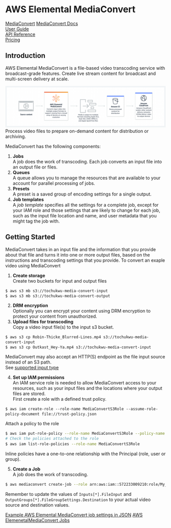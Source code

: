 # AWS Elemental MediaConvert  
[MediaConvert](https://aws.amazon.com/mediaconvert/)
[MediaConvert Docs](https://docs.aws.amazon.com/mediaconvert/index.html)   
[User Guide](https://docs.aws.amazon.com/mediaconvert/latest/ug/what-is.html)    
[API Reference](https://docs.aws.amazon.com/mediaconvert/latest/apireference/custom-endpoints.html)   
[Pricing](https://aws.amazon.com/mediaconvert/pricing/)   

## Introduction  
AWS Elemental MediaConvert is a file-based video transcoding service with broadcast-grade features. Create live stream content for broadcast and multi-screen delivery at scale.

![](aws-elemental-mediaConvert.png)
Process video files to prepare on-demand content for distribution or archiving.

MediaConvert has the following components:
1. __Jobs__  
A job does the work of transcoding. Each job converts an input file into an output file or files.
2. __Queues__  
A queue allows you to manage the resources that are available to your account for parallel processing of jobs.
3. __Presets__  
A preset is a saved group of encoding settings for a single output.  
4. __Job templates__  
A _job template_ specifies all the settings for a complete job, except for your IAM role and those settings that are likely to change for each job, such as the input file location and name, and user metadata that you might tag the job with.  

## Getting Started  
MediaConvert takes in an input file and the information that you provide about that file and turns it into one or more output files, based on the instructions and transcoding settings that you provide.
To convert an exaple video using MediaConvert
1. __Create storage__  
Create two buckets for input and output files
```
$ aws s3 mb s3://tochukwu-media-convert-input
$ aws s3 mb s3://tochukwu-media-convert-output
```
2. __DRM encryption__  
Optionally you can encrypt your content using DRM encryption to protect your content from unauthorized.  
3. __Upload files for transcoding__   
Copy a video input file(s) to the input s3 bucket.
```
$ aws s3 cp Robin-Thicke_Blurred-Lines.mp4 s3://tochukwu-media-convert-input
$ aws s3 cp Outkast_Hey-Ya.mp4 s3://tochukwu-media-convert-input
```
MediaConvert may also accept an HTTP(S) endpoint as the file input source instead of an S3 path.  
See [supported input type](https://docs.aws.amazon.com/mediaconvert/latest/ug/reference-codecs-containers-input.html)  

4. __Set up IAM permissions__   
An IAM service role is needed to allow MediaConvert access to your resources, such as your input files and the locations where your output files are stored.   
First create a role with a defined trust policy.
```
$ aws iam create-role --role-name MediaConvertS3Role --assume-role-policy-document file://trust-policy.json
```
Attach a policy to the role
```bash
$ aws iam put-role-policy --role-name MediaConvertS3Role --policy-name S3ReadWritePolicy --policy-document file://s3-permission.json
# Check the policies attached to the role
$ aws iam list-role-policies --role-name MediaConvertS3Role
```
Inline policies have a one-to-one relationship with the Principal (role, user or group).

5. __Create a Job__  
A job does the work of transcoding.

```bash
$ aws mediaconvert create-job --role arn:aws:iam::572233009210:role/My_MediaConvert_Role --endpoint-url https://ey3xqwxpb.mediaconvert.eu-west-2.amazonaws.com  --settings file://cli-job-settings.json
```
Remember to update the values of `Inputs[*].FileInput` and `OutputGroups[*].FileGroupSettings.Destination` to your actual video source and destination values.  

[Example AWS Elemental MediaConvert job settings in JSON](https://docs.aws.amazon.com/mediaconvert/latest/ug/example-job-settings.html#mp4-example)
[AWS ElemenetalMediaConvert Jobs](https://github.com/aws-samples/aws-media-services-simple-vod-workflow/blob/master/2-MediaConvertJobs/README.md)
